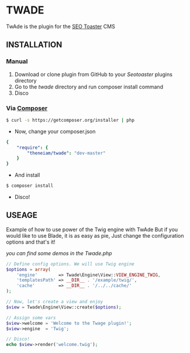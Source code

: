 TWADE
=====
TwAde is the plugin for the [SEO Toaster](http://www.seotoaster.com/) CMS

## INSTALLATION

### Manual

1. Download or clone plugin from GitHub to your *Seotoaster* plugins directory
2. Go to the *twade* directory and run composer install command
3. Disco

### Via [Composer](http://getcomposer.org)

```bash
$ curl -s https://getcomposer.org/installer | php
```

* Now, change your composer.json

```yaml
{
    "require": {
        "theneiam/twade": "dev-master"
    }
}
```

* And install

```bash
$ composer install
```

* Disco!

## USEAGE

Example of how to use power of the Twig engine with TwAde
But if you would like to use Blade, it is as easy as pie,
Just change the configuration options and that's it!

*you can find some demos in the Twade.php*

```php
// Define config options. We will use Twig engine
$options = array(
    'engine'        => Twade\Engine\View::VIEW_ENGINE_TWIG,
    'templatesPath' => __DIR__ . '/example/twig/',
    'cache'         => __DIR__ . '/../../cache/'
);

// Now, let's create a view and enjoy
$view = Twade\Engine\View::create($options);

// Assign some vars
$view->welcome = 'Welcome to the Twage plugin!';
$view->engine  = 'Twig';

// Disco!
echo $view->render('welcome.twig');
```
